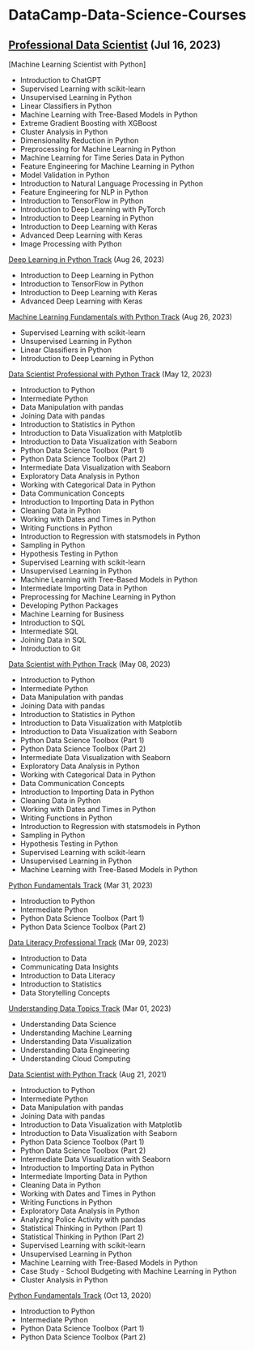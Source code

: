 # DataCamp-Data-Science-Courses

## [Professional Data Scientist](https://www.datacamp.com/certificate/DS0027223843902) (Jul 16, 2023)

[Machine Learning Scientist with Python]
- Introduction to ChatGPT
- Supervised Learning with scikit-learn
- Unsupervised Learning in Python
- Linear Classifiers in Python
- Machine Learning with Tree-Based Models in Python
- Extreme Gradient Boosting with XGBoost
- Cluster Analysis in Python
- Dimensionality Reduction in Python
- Preprocessing for Machine Learning in Python
- Machine Learning for Time Series Data in Python
- Feature Engineering for Machine Learning in Python
- Model Validation in Python
- Introduction to Natural Language Processing in Python
- Feature Engineering for NLP in Python
- Introduction to TensorFlow in Python
- Introduction to Deep Learning with PyTorch
- Introduction to Deep Learning in Python
- Introduction to Deep Learning with Keras
- Advanced Deep Learning with Keras
- Image Processing with Python

[Deep Learning in Python Track](https://www.datacamp.com/statement-of-accomplishment/track/fcaeced2347848333f45f3e28309064500d82e0a) (Aug 26, 2023)
- Introduction to Deep Learning in Python
- Introduction to TensorFlow in Python
- Introduction to Deep Learning with Keras
- Advanced Deep Learning with Keras

[Machine Learning Fundamentals with Python Track](https://www.datacamp.com/statement-of-accomplishment/track/eef7a3c6d31ecd8378e5c0c4d6316a2f42527ed0) (Aug 26, 2023)
- Supervised Learning with scikit-learn
- Unsupervised Learning in Python
- Linear Classifiers in Python
- Introduction to Deep Learning in Python

[Data Scientist Professional with Python Track](https://www.datacamp.com/statement-of-accomplishment/track/be7fb4dfa08d6ae8e527598c08ceefb41ced293c) (May 12, 2023)
- Introduction to Python
- Intermediate Python
- Data Manipulation with pandas
- Joining Data with pandas
- Introduction to Statistics in Python
- Introduction to Data Visualization with Matplotlib
- Introduction to Data Visualization with Seaborn
- Python Data Science Toolbox (Part 1)
- Python Data Science Toolbox (Part 2)
- Intermediate Data Visualization with Seaborn
- Exploratory Data Analysis in Python
- Working with Categorical Data in Python
- Data Communication Concepts
- Introduction to Importing Data in Python
- Cleaning Data in Python
- Working with Dates and Times in Python
- Writing Functions in Python
- Introduction to Regression with statsmodels in Python
- Sampling in Python
- Hypothesis Testing in Python
- Supervised Learning with scikit-learn
- Unsupervised Learning in Python
- Machine Learning with Tree-Based Models in Python
- Intermediate Importing Data in Python
- Preprocessing for Machine Learning in Python
- Developing Python Packages
- Machine Learning for Business
- Introduction to SQL
- Intermediate SQL
- Joining Data in SQL
- Introduction to Git

[Data Scientist with Python Track](https://www.datacamp.com/statement-of-accomplishment/track/b247b50ac0fa970c3a3d2ad52cb023a8645bde7d) (May 08, 2023)
- Introduction to Python
- Intermediate Python
- Data Manipulation with pandas
- Joining Data with pandas
- Introduction to Statistics in Python
- Introduction to Data Visualization with Matplotlib
- Introduction to Data Visualization with Seaborn
- Python Data Science Toolbox (Part 1)
- Python Data Science Toolbox (Part 2)
- Intermediate Data Visualization with Seaborn
- Exploratory Data Analysis in Python
- Working with Categorical Data in Python
- Data Communication Concepts
- Introduction to Importing Data in Python
- Cleaning Data in Python
- Working with Dates and Times in Python
- Writing Functions in Python
- Introduction to Regression with statsmodels in Python
- Sampling in Python
- Hypothesis Testing in Python
- Supervised Learning with scikit-learn
- Unsupervised Learning in Python
- Machine Learning with Tree-Based Models in Python

[Python Fundamentals Track](https://www.datacamp.com/statement-of-accomplishment/track/a2e6182ddc6366c9a92b1ff0fc55857697fd0423) (Mar 31, 2023)
- Introduction to Python
- Intermediate Python
- Python Data Science Toolbox (Part 1)
- Python Data Science Toolbox (Part 2)

[Data Literacy Professional Track](https://www.datacamp.com/statement-of-accomplishment/track/76a2ed00dc36c0c2e3bc70ca8cef151b6e4bf7c9) (Mar 09, 2023)
- Introduction to Data
- Communicating Data Insights
- Introduction to Data Literacy
- Introduction to Statistics
- Data Storytelling Concepts

[Understanding Data Topics Track](https://www.datacamp.com/statement-of-accomplishment/track/f072798631c605ec51de1f52e666a31d6aa7cf5f) (Mar 01, 2023)
- Understanding Data Science
- Understanding Machine Learning
- Understanding Data Visualization
- Understanding Data Engineering
- Understanding Cloud Computing

[Data Scientist with Python Track](https://www.datacamp.com/statement-of-accomplishment/track/3caa16282e27792da036d19b3d713ffef82c1958) (Aug 21, 2021)
- Introduction to Python
- Intermediate Python
- Data Manipulation with pandas
- Joining Data with pandas
- Introduction to Data Visualization with Matplotlib
- Introduction to Data Visualization with Seaborn
- Python Data Science Toolbox (Part 1)
- Python Data Science Toolbox (Part 2)
- Intermediate Data Visualization with Seaborn
- Introduction to Importing Data in Python
- Intermediate Importing Data in Python
- Cleaning Data in Python
- Working with Dates and Times in Python
- Writing Functions in Python
- Exploratory Data Analysis in Python
- Analyzing Police Activity with pandas
- Statistical Thinking in Python (Part 1)
- Statistical Thinking in Python (Part 2)
- Supervised Learning with scikit-learn
- Unsupervised Learning in Python
- Machine Learning with Tree-Based Models in Python
- Case Study - School Budgeting with Machine Learning in Python
- Cluster Analysis in Python

[Python Fundamentals Track](https://www.datacamp.com/statement-of-accomplishment/track/79dcae2da4b26cd9029e0d3bb5a66268ef6c6e66) (Oct 13, 2020)
- Introduction to Python
- Intermediate Python
- Python Data Science Toolbox (Part 1)
- Python Data Science Toolbox (Part 2)
